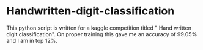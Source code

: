 # Handwritten-digit-classification

This python script is written for a kaggle competition titled " Hand written digit classification". On proper training this gave me an accuracy of 99.05% and I am in top 12%.
